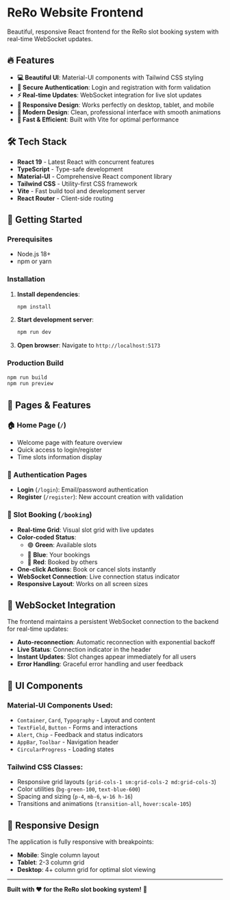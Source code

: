 # ReRo Website Frontend

Beautiful, responsive React frontend for the ReRo slot booking system with real-time WebSocket updates.

## 🔥 Features

- **💻 Beautiful UI**: Material-UI components with Tailwind CSS styling
- **🔐 Secure Authentication**: Login and registration with form validation
- **⚡ Real-time Updates**: WebSocket integration for live slot updates
- **📱 Responsive Design**: Works perfectly on desktop, tablet, and mobile
- **🎨 Modern Design**: Clean, professional interface with smooth animations
- **🚀 Fast & Efficient**: Built with Vite for optimal performance

## 🛠️ Tech Stack

- **React 19** - Latest React with concurrent features
- **TypeScript** - Type-safe development
- **Material-UI** - Comprehensive React component library
- **Tailwind CSS** - Utility-first CSS framework
- **Vite** - Fast build tool and development server
- **React Router** - Client-side routing

## 🚀 Getting Started

### Prerequisites
- Node.js 18+ 
- npm or yarn

### Installation

1. **Install dependencies**:
   ```bash
   npm install
   ```

2. **Start development server**:
   ```bash
   npm run dev
   ```

3. **Open browser**:
   Navigate to `http://localhost:5173`

### Production Build

```bash
npm run build
npm run preview
```

## 📱 Pages & Features

### 🏠 Home Page (`/`)
- Welcome page with feature overview
- Quick access to login/register
- Time slots information display

### 🔐 Authentication Pages
- **Login** (`/login`): Email/password authentication
- **Register** (`/register`): New account creation with validation

### 📅 Slot Booking (`/booking`)
- **Real-time Grid**: Visual slot grid with live updates
- **Color-coded Status**:
  - 🟢 **Green**: Available slots
  - 🔵 **Blue**: Your bookings  
  - 🔴 **Red**: Booked by others
- **One-click Actions**: Book or cancel slots instantly
- **WebSocket Connection**: Live connection status indicator
- **Responsive Layout**: Works on all screen sizes

## 🔌 WebSocket Integration

The frontend maintains a persistent WebSocket connection to the backend for real-time updates:

- **Auto-reconnection**: Automatic reconnection with exponential backoff
- **Live Status**: Connection indicator in the header
- **Instant Updates**: Slot changes appear immediately for all users
- **Error Handling**: Graceful error handling and user feedback

## 🎨 UI Components

### Material-UI Components Used:
- `Container`, `Card`, `Typography` - Layout and content
- `TextField`, `Button` - Forms and interactions  
- `Alert`, `Chip` - Feedback and status indicators
- `AppBar`, `Toolbar` - Navigation header
- `CircularProgress` - Loading states

### Tailwind CSS Classes:
- Responsive grid layouts (`grid-cols-1 sm:grid-cols-2 md:grid-cols-3`)
- Color utilities (`bg-green-100`, `text-blue-600`)
- Spacing and sizing (`p-4`, `mb-6`, `w-16 h-16`)
- Transitions and animations (`transition-all`, `hover:scale-105`)

## 📱 Responsive Design

The application is fully responsive with breakpoints:
- **Mobile**: Single column layout
- **Tablet**: 2-3 column grid
- **Desktop**: 4+ column grid for optimal slot viewing

---

**Built with ❤️ for the ReRo slot booking system!** 🎉
